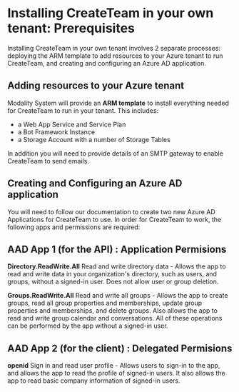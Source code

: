 # Installing CreateTeam in your own tenant: Prerequisites

Installing CreateTeam in your own tenant involves 2 separate processes: deploying the ARM template to add resources to your Azure tenant to run CreateTeam, and creating and configuring an Azure AD application.

## Adding resources to your Azure tenant

Modality System will provide an **ARM template** to install everything needed for CreateTeam to run in your tenant. This includes:

 - a Web App Service and Service Plan
 - a Bot Framework Instance
 - a Storage Account with a number of Storage Tables
 
 In addition you will need to provide details of an SMTP gateway to enable CreateTeam to send emails.
 
## Creating and Configuring an Azure AD application

You will need to follow our documentation to create two new Azure AD Applications for CreateTeam to use. In order for CreateTeam to work, the following apps and permissions are required:

## AAD App 1 (for the API) : Application Permisions

**Directory.ReadWrite.All** Read and write directory data - Allows the app to read and write data in your organization's directory, such as users, and groups, without a signed-in user. Does not allow user or group deletion.

**Groups.ReadWrite.All** Read and write all groups - Allows the app to create groups, read all group properties and memberships, update group properties and memberships, and delete groups. Also allows the app to read and write group calendar and conversations. All of these operations can be performed by the app without a signed-in user.

## AAD App 2 (for the client) : Delegated Permisions

**openid** Sign in and read user profile - Allows users to sign-in to the app, and allows the app to read the profile of signed-in users. It also allows the app to read basic company information of signed-in users.
